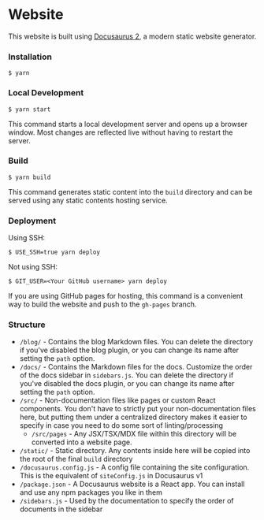 # Website

This website is built using [Docusaurus 2](https://docusaurus.io/), a modern static website generator.

### Installation

```
$ yarn
```

### Local Development

```
$ yarn start
```

This command starts a local development server and opens up a browser window. Most changes are reflected live without having to restart the server.

### Build

```
$ yarn build
```

This command generates static content into the `build` directory and can be served using any static contents hosting service.

### Deployment

Using SSH:

```
$ USE_SSH=true yarn deploy
```

Not using SSH:

```
$ GIT_USER=<Your GitHub username> yarn deploy
```

If you are using GitHub pages for hosting, this command is a convenient way to build the website and push to the `gh-pages` branch.

### Structure

- `/blog/` - Contains the blog Markdown files. You can delete the directory if you've disabled the blog plugin, or you can change its name after setting the `path` option.
- `/docs/` - Contains the Markdown files for the docs. Customize the order of the docs sidebar in `sidebars.js`. You can delete the directory if you've disabled the docs plugin, or you can change its name after setting the `path` option.
- `/src/` - Non-documentation files like pages or custom React components. You don't have to strictly put your non-documentation files here, but putting them under a centralized directory makes it easier to specify in case you need to do some sort of linting/processing
  - `/src/pages` - Any JSX/TSX/MDX file within this directory will be converted into a website page.
- `/static/` - Static directory. Any contents inside here will be copied into the root of the final `build` directory
- `/docusaurus.config.js` - A config file containing the site configuration. This is the equivalent of `siteConfig.js` in Docusaurus v1
- `/package.json` - A Docusaurus website is a React app. You can install and use any npm packages you like in them
- `/sidebars.js` - Used by the documentation to specify the order of documents in the sidebar
